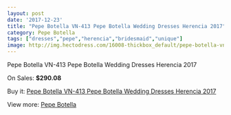 ```yaml
---
layout: post
date: '2017-12-23'
title: "Pepe Botella VN-413 Pepe Botella Wedding Dresses Herencia 2017"
category: Pepe Botella
tags: ["dresses","pepe","herencia","bridesmaid","unique"]
image: http://img.hectodress.com/16008-thickbox_default/pepe-botella-vn-413-pepe-botella-wedding-dresses-herencia-2013.jpg
---
```

Pepe Botella VN-413 Pepe Botella Wedding Dresses Herencia 2017

On Sales: **$290.08**
<a href="https://www.hectodress.com/pepe-botella/7800-pepe-botella-vn-413-pepe-botella-wedding-dresses-herencia-2013.html"><amp-img layout="responsive" width="600" height="600" src="//img.hectodress.com/16008-thickbox_default/pepe-botella-vn-413-pepe-botella-wedding-dresses-herencia-2013.jpg" alt="Pepe Botella VN-413 Pepe Botella Wedding Dresses Herencia 2017 0" /></a>
<a href="https://www.hectodress.com/pepe-botella/7800-pepe-botella-vn-413-pepe-botella-wedding-dresses-herencia-2013.html"><amp-img layout="responsive" width="600" height="600" src="//img.hectodress.com/16009-thickbox_default/pepe-botella-vn-413-pepe-botella-wedding-dresses-herencia-2013.jpg" alt="Pepe Botella VN-413 Pepe Botella Wedding Dresses Herencia 2017 1" /></a>

Buy it: [Pepe Botella VN-413 Pepe Botella Wedding Dresses Herencia 2017](https://www.hectodress.com/pepe-botella/7800-pepe-botella-vn-413-pepe-botella-wedding-dresses-herencia-2013.html "Pepe Botella VN-413 Pepe Botella Wedding Dresses Herencia 2017")

View more: [Pepe Botella](https://www.hectodress.com/136-pepe-botella "Pepe Botella")